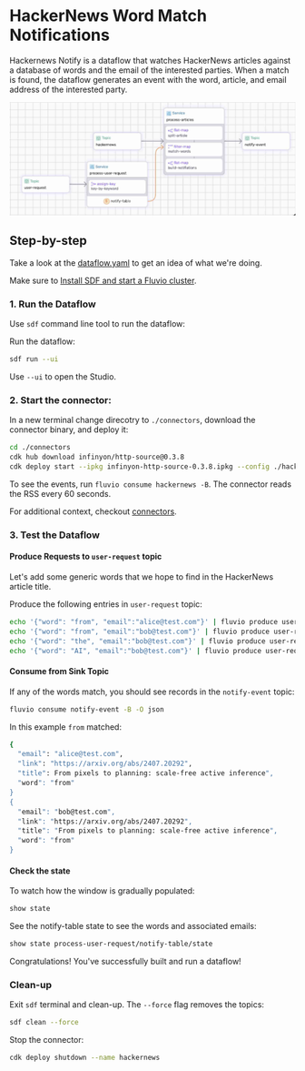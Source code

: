 # HackerNews Word Match Notifications 

Hackernews Notify is a dataflow that watches HackerNews articles against a database of words and the email of the interested parties. When a match is found, the dataflow generates an event with the word, article, and email address of the interested party.

<p align="center">
 <img width="700" src="img/hackernews.jpg">
</p>


## Step-by-step

Take a look at the [dataflow.yaml](./dataflow.yaml) to get an idea of what we're doing.

Make sure to [Install SDF and start a Fluvio cluster].

### 1. Run the Dataflow

Use `sdf` command line tool to run the dataflow:

Run the dataflow:

```bash
sdf run --ui
```

Use `--ui` to open the Studio.


### 2. Start the connector:


In a new terminal change direcotry to `./connectors`, download the connector binary, and deploy it:

```bash
cd ./connectors
cdk hub download infinyon/http-source@0.3.8
cdk deploy start --ipkg infinyon-http-source-0.3.8.ipkg --config ./hackernews.yaml
```

To see the events, run `fluvio consume hackernews -B`. The connector reads the RSS every 60 seconds.

For additional context, checkout [connectors](./connectors/).

### 3. Test the Dataflow

#### Produce Requests to `user-request` topic

Let's add some generic words that we hope to find in the HackerNews article title.


Produce the following entries in `user-request` topic:

```bash
echo '{"word": "from", "email":"alice@test.com"}' | fluvio produce user-request
echo '{"word": "from", "email":"bob@test.com"}' | fluvio produce user-request
echo '{"word": "the", "email":"bob@test.com"}' | fluvio produce user-request
echo '{"word": "AI", "email":"bob@test.com"}' | fluvio produce user-request
```

#### Consume from Sink Topic

If any of the words match, you should see records in the `notify-event` topic:

```bash
fluvio consume notify-event -B -O json
```

In this example `from` matched:

```bash
{
  "email": "alice@test.com",
  "link": "https://arxiv.org/abs/2407.20292",
  "title": From pixels to planning: scale-free active inference",
  "word": "from"
}
{
  "email": "bob@test.com",
  "link": "https://arxiv.org/abs/2407.20292",
  "title": "From pixels to planning: scale-free active inference",
  "word": "from"
}
```

#### Check the state

To watch how the window is gradually populated:

```bash
show state
```

See the notify-table state to see the words and associated emails:

```bash
show state process-user-request/notify-table/state
```

Congratulations! You've successfully built and run a dataflow!


### Clean-up

Exit `sdf` terminal and clean-up. The `--force` flag removes the topics:

```bash
sdf clean --force
```

Stop the connector:

```bash
cdk deploy shutdown --name hackernews
```

[Install SDF and start a Fluvio cluster]: /README.MD#prerequisites